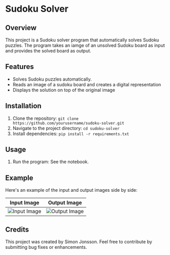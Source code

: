 # Sudoku Solver

## Overview
This project is a Sudoku solver program that automatically solves Sudoku puzzles. The program takes an iamge of an unsolved Sudoku board as input and provides the solved board as output.

## Features
- Solves Sudoku puzzles automatically.
- Reads an image of a sudoku board and creates a digital representation
- Displays the solution on top of the original image

## Installation
1. Clone the repository: `git clone https://github.com/yourusername/sudoku-solver.git`
2. Navigate to the project directory: `cd sudoku-solver`
3. Install dependencies: `pip install -r requirements.txt`

## Usage
1. Run the program: See the notebook.

## Example
Here's an example of the input and output images side by side:

| Input Image | Output Image |
|-------------|--------------|
| ![Input Image](results/original.png.jpg) | ![Output Image](results/solved.png.jpg) |


## Credits
This project was created by Simon Jonsson. Feel free to contribute by submitting bug fixes or enhancements.
